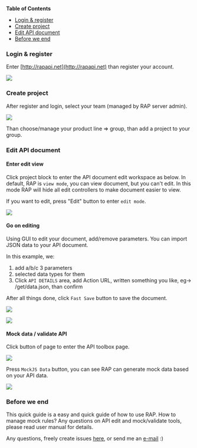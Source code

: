 **Table of Contents** 

- [Login & register](#login-&-register)
- [Create project](#create-project)
- [Edit API document](#edit-api-document)
- [Before we end](#before-we-end)

### Login & register

Enter [http://rapapi.net](http://rapapi.net) than register your account.

![](http://gtms02.alicdn.com/tps/i2/TB1vEjfJpXXXXcJXFXXXQk94FXX-2698-1670.png)

### Create project

After register and login, select your team (managed by RAP server admin).

![](http://gtms03.alicdn.com/tps/i3/TB1B2YfJpXXXXbtXVXX9Brn0XXX-1388-424.png)

Than choose/manage your product line => group, than add a project to your group.

### Edit API document

#### Enter edit view
Click project block to enter the API document edit workspace as below. In default, RAP is `view mode`, you can view document, but you can't edit. In this mode RAP will hide all edit controllers to make document easier to view.

If you want to edit, press "Edit" button to enter `edit mode`.

![](http://gtms01.alicdn.com/tps/i1/TB1GjHdJpXXXXXTaXXXWRQJ_FXX-2488-1192.png)

#### Go on editing

Using GUI to edit your document, add/remove parameters. You can import JSON data to your API document.

In this example, we:
1. add a/b/c 3 parameters
2. selected data types for them
3. Click `API DETAILS` area, add Action URL, written something you like, eg-> /get/data.json, than confirm

After all things done, click `Fast Save` button to save the document.

![](http://gtms04.alicdn.com/tps/i4/TB1DhnwJpXXXXaYXpXXUIV_MFXX-1580-1356.png)

![](http://gtms01.alicdn.com/tps/i1/TB1PUzwJpXXXXaqXpXXB9uvSXXX-2452-1310.png)

#### Mock data / validate API

Click button of page to enter the API toolbox page.

![](http://gtms01.alicdn.com/tps/i1/TB1g2vEJpXXXXaeXXXXAtnL7VXX-1014-688.png)

Press `MockJS Data` button, you can see RAP can generate mock data based on your API data.

![](http://gtms04.alicdn.com/tps/i4/TB1Q66xJpXXXXabXpXXlhuM5VXX-2316-1590.png)

### Before we end

This quick guide is a easy and quick guide of how to use RAP. How to manage mock rules? Any questions on API edit and mock/validate tools, please  read user manual for details.


Any questions, freely create issues [here](github.com/thx/RAP/issues), or send me an [e-mail](mailto:bosn@outlook.com) :)